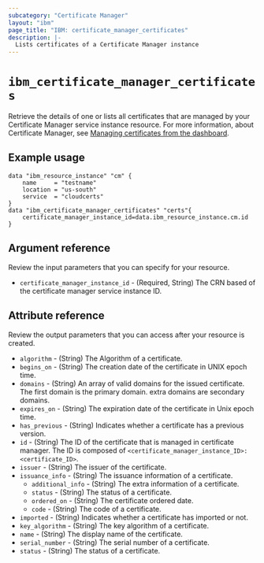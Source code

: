 ```yaml
---
subcategory: "Certificate Manager"
layout: "ibm"
page_title: "IBM: certificate_manager_certificates"
description: |-
  Lists certificates of a Certificate Manager instance
---
```


# `ibm_certificate_manager_certificates`

Retrieve the details of one or lists all certificates that are managed by your Certificate Manager service instance resource. For more information, about Certificate Manager, see [Managing certificates from the dashboard](https://cloud.ibm.com/docs/certificate-manager?topic=certificate-manager-managing-certificates-from-the-dashboard).


## Example usage

```
data "ibm_resource_instance" "cm" {
    name     = "testname"
    location = "us-south"
    service  = "cloudcerts"
}
data "ibm_certificate_manager_certificates" "certs"{
    certificate_manager_instance_id=data.ibm_resource_instance.cm.id
}
```

## Argument reference
Review the input parameters that you can specify for your resource. 

- `certificate_manager_instance_id` - (Required, String) The CRN based of the certificate manager service instance ID.

## Attribute reference
Review the output parameters that you can access after your resource is created. 

- `algorithm` - (String) The Algorithm of a certificate.
- `begins_on` - (String) The creation date of the certificate in UNIX epoch time.
- `domains` - (String) An array of valid domains for the issued certificate. The first domain is the primary domain. extra domains are secondary domains.
- `expires_on` - (String) The expiration date of the certificate in Unix epoch time.
- `has_previous` - (String) Indicates whether a certificate has a previous version.
- `id` - (String) The ID of the certificate that is managed in certificate manager. The ID is composed of `<certificate_manager_instance_ID>:<certificate_ID>`.
- `issuer` - (String) The issuer of the certificate.
- `issuance_info` - (String) The issuance information of a certificate.
	-  `additional_info` - (String) The extra information of a certificate.
	-   `status` - (String) The status of a certificate.
	-   `ordered_on` - (String) The certificate ordered date.
	-   `code` - (String) The code of a certificate.
- `imported` - (String) Indicates whether a certificate has imported or not.
- `key_algorithm` - (String) The key algorithm of a certificate.
- `name` - (String) The display name of the certificate.
- `serial_number` - (String) The serial number of a certificate.
- `status` - (String) The status of a certificate.
